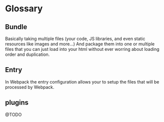 # Glossary

## Bundle

Basically taking multiple files (your code, JS libraries, and even static resources like images and more...)  And package them into one or multiple files that you can just load into your html without ever worring about loading order and duplication.

## Entry

In Webpack the entry configuration allows your to setup the files that will be processed by Webpack.

## plugins

@TODO